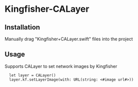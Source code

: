 # Kingfisher-CALayer

## Installation
Manually drag "Kingfisher+CALayer.swift" files into the project

## Usage

Supports CALayer to set network images by Kingfisher
```
  let layer = CALayer()
  layer.kf.setLayerImage(with: URL(string: <#image url#>))
```
